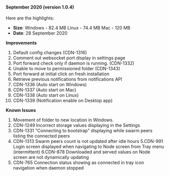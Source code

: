 
#### September 2020 (version 1.0.4)

Here are the highlights:

* **Size**: 
   Windows - 82.4 MB
   Linux - 74.4 MB
   Mac -  120 MB
* **Date**: 28 September 2020

**Improvements**

1. Default config changes (CDN-1316)
2. Comment out websocket port display in settings page
3. Port forward check only if daemon is running. (CDN-1332)
4. Unable to move to permissioned folder (CDN-1343)
5. Port forward at initial click on fresh installation
6. Retrieve previous notifications from notifications API
7. CDN-1336 (Auto start on Windows)
8. CDN-1337 (Auto start on Mac)
9. CDN-1338 (Auto start on Linux)
10. CDN-1339 (Notification enable on Desktop app)

**Known Issues**

1. Movement of folder to new location in Windows. 
2. CDN-1249 Incorrect storage values displaying in the Settings 
3. CDN-1331 "Connecting to bootstrap" displaying while swarm peers listing the connected peers 
4. CDN-1313 Swarm peers count is not updated after idle hours 
5.CDN-991 Login screen displayed when navigating to Node screen from Tray menu (intermittent) 
6.CDN-878 Downloaded and served values on Node screen are not dynamically updating 
7. CDN-765 Connection status showing as connected in tray icon navigation when daemon stopped 
